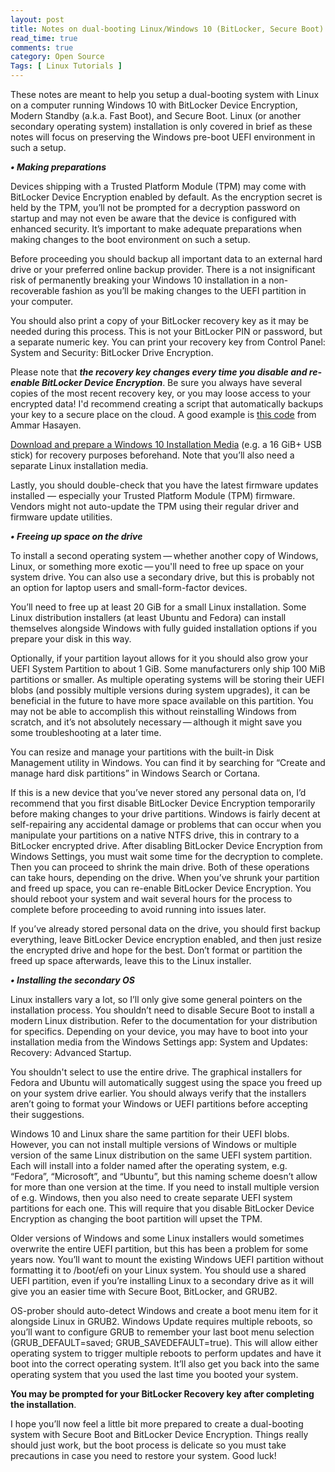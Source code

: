 ```yaml
---
layout: post
title: Notes on dual-booting Linux/Windows 10 (BitLocker, Secure Boot)
read_time: true
comments: true
category: Open Source
Tags: [ Linux Tutorials ]
---
```


These notes are meant to help you setup a dual-booting system with Linux on a computer running Windows 10 with BitLocker Device Encryption, Modern Standby (a.k.a. Fast Boot), and Secure Boot.
Linux (or another secondary operating system) installation is only covered in brief as these notes will focus on preserving the Windows pre-boot UEFI environment in such a setup.

***• Making preparations*** 

Devices shipping with a Trusted Platform Module (TPM) may come with BitLocker Device Encryption enabled by default. As the encryption secret is held by the TPM, you’ll not be prompted for a decryption password on startup and may not even be aware that the device is configured with enhanced security. It’s important to make adequate preparations when making changes to the boot environment on such a setup.

Before proceeding you should backup all important data to an external hard drive or your preferred online backup provider. There is a not insignificant risk of permanently breaking your Windows 10 installation in a non-recoverable fashion as you’ll be making changes to the UEFI partition in your computer.

You should also print a copy of your BitLocker recovery key as it may be needed during this process. This is not your BitLocker PIN or password, but a separate numeric key. You can print your recovery key from Control Panel: System and Security: BitLocker Drive Encryption.

Please note that ***the recovery key changes every time you disable and re-enable BitLocker Device Encryption***. 
Be sure you always have several copies of the most recent recovery key, or you may loose access to your encrypted data! I'd recommend creating a script that automatically backups your key to a secure place on the cloud. 
A good example is [this code](https://blog.ahasayen.com/how-to-backup-bitlocker-keys/) from Ammar Hasayen.

[Download and prepare a Windows 10 Installation Media](https://www.microsoft.com/en-us/software-download/windows10) (e.g. a 16 GiB+ USB stick) for recovery purposes beforehand. Note that you’ll also need a separate Linux installation media.

Lastly, you should double-check that you have the latest firmware updates installed — especially your Trusted Platform Module (TPM) firmware. Vendors might not auto-update the TPM using their regular driver and firmware update utilities.

***• Freeing up space on the drive***

To install a second operating system — whether another copy of Windows, Linux, or something more exotic — you'll need to free up space on your system drive. You can also use a secondary drive, but this is probably not an option for laptop users and small-form-factor devices.

You’ll need to free up at least 20 GiB for a small Linux installation. Some Linux distribution installers (at least Ubuntu and Fedora) can install themselves alongside Windows with fully guided installation options if you prepare your disk in this way.

Optionally, if your partition layout allows for it you should also grow your UEFI System Partition to about 1 GiB. Some manufacturers only ship 100 MiB partitions or smaller. As multiple operating systems will be storing their UEFI blobs (and possibly multiple versions during system upgrades), it can be beneficial in the future to have more space available on this partition. You may not be able to accomplish this without reinstalling Windows from scratch, and it’s not absolutely necessary — although it might save you some troubleshooting at a later time.

You can resize and manage your partitions with the built-in Disk Management utility in Windows. You can find it by searching for “Create and manage hard disk partitions” in Windows Search or Cortana.

If this is a new device that you’ve never stored any personal data on, I’d recommend that you first disable BitLocker Device Encryption temporarily before making changes to your drive partitions. Windows is fairly decent at self-repairing any accidental damage or problems that can occur when you manipulate your partitions on a native NTFS drive, this in contrary to a BitLocker encrypted drive.
After disabling BitLocker Device Encryption from Windows Settings, you must wait some time for the decryption to complete. Then you can proceed to shrink the main drive. Both of these operations can take hours, depending on the drive. When you’ve shrunk your partition and freed up space, you can re-enable BitLocker Device Encryption. You should reboot your system and wait several hours for the process to complete before proceeding to avoid running into issues later.

If you’ve already stored personal data on the drive, you should first backup everything, leave BitLocker Device encryption enabled, and then just resize the encrypted drive and hope for the best. Don’t format or partition the freed up space afterwards, leave this to the Linux installer.

***• Installing the secondary OS***

Linux installers vary a lot, so I’ll only give some general pointers on the installation process. You shouldn’t need to disable Secure Boot to install a modern Linux distribution. Refer to the documentation for your distribution for specifics. Depending on your device, you may have to boot into your installation media from the Windows Settings app: System and Updates: Recovery: Advanced Startup.

You shouldn't select to use the entire drive. The graphical installers for Fedora and Ubuntu will automatically suggest using the space you freed up on your system drive earlier. You should always verify that the installers aren’t going to format your Windows or UEFI partitions before accepting their suggestions.

Windows 10 and Linux share the same partition for their UEFI blobs. However, you can not install multiple versions of Windows or multiple version of the same Linux distribution on the same UEFI system partition. Each will install into a folder named after the operating system, e.g. “Fedora”, “Microsoft”, and “Ubuntu”, but this naming scheme doesn’t allow for more than one version at the time. If you need to install multiple version of e.g. Windows, then you also need to create separate UEFI system partitions for each one. This will require that you disable BitLocker Device Encryption as changing the boot partition will upset the TPM.

Older versions of Windows and some Linux installers would sometimes overwrite the entire UEFI partition, but this has been a problem for some years now. You’ll want to mount the existing Windows UEFI partition without formatting it to /boot/efi on your Linux system. You should use a shared UEFI partition, even if you’re installing Linux to a secondary drive as it will give you an easier time with Secure Boot, BitLocker, and GRUB2.

OS-prober should auto-detect Windows and create a boot menu item for it alongside Linux in GRUB2. Windows Update requires multiple reboots, so you’ll want to configure GRUB to remember your last boot menu selection (GRUB_DEFAULT=saved; GRUB_SAVEDEFAULT=true). This will allow either operating system to trigger multiple reboots to perform updates and have it boot into the correct operating system. It’ll also get you back into the same operating system that you used the last time you booted your system.

****You may be prompted for your BitLocker Recovery key after completing the installation****.

I hope you’ll now feel a little bit more prepared to create a dual-booting system with Secure Boot and BitLocker Device Encryption. Things really should just work, but the boot process is delicate so you must take precautions in case you need to restore your system. Good luck!
